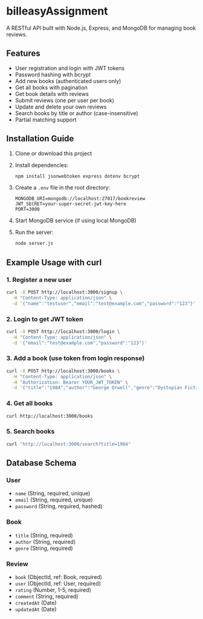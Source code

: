 # billeasyAssignment

A RESTful API built with Node.js, Express, and MongoDB for managing book reviews.

## Features

- User registration and login with JWT tokens
- Password hashing with bcrypt
- Add new books (authenticated users only)
- Get all books with pagination
- Get book details with reviews
- Submit reviews (one per user per book)
- Update and delete your own reviews
- Search books by title or author (case-insensitive)
- Partial matching support

## Installation Guide

1. Clone or download this project
2. Install dependencies:
   ```bash
   npm install jsonwebtoken express dotenv bcrypt
   ```

3. Create a `.env` file in the root directory:
   ```env
   MONGODB_URI=mongodb://localhost:27017/bookreview
   JWT_SECRET=your-super-secret-jwt-key-here
   PORT=3000
   ```

4. Start MongoDB service (if using local MongoDB)

5. Run the server:
   ```bash
   node server.js
   ```


## Example Usage with curl

### 1. Register a new user
```bash
curl -X POST http://localhost:3000/signup \
  -H "Content-Type: application/json" \
  -d '{"name":"testuser","email":"test@example.com","password":"123"}'
```

### 2. Login to get JWT token
```bash
curl -X POST http://localhost:3000/login \
  -H "Content-Type: application/json" \
  -d '{"email":"test@example.com","password":"123"}'
```

### 3. Add a book (use token from login response)
```bash
curl -X POST http://localhost:3000/books \
  -H "Content-Type: application/json" \
  -H "Authorization: Bearer YOUR_JWT_TOKEN" \
  -d '{"title":"1984","author":"George Orwell","genre":"Dystopian Fiction"}'
```

### 4. Get all books
```bash
curl http://localhost:3000/books
```

### 5. Search books
```bash
curl "http://localhost:3000/search?title=1984"
```

## Database Schema

### User
- `name` (String, required, unique)
- `email` (String, required, unique)
- `password` (String, required, hashed)

### Book
- `title` (String, required)
- `author` (String, required)
- `genre` (String, required)

### Review
- `book` (ObjectId, ref: Book, required)
- `user` (ObjectId, ref: User, required)
- `rating` (Number, 1-5, required)
- `comment` (String, required)
- `createdAt` (Date)
- `updatedAt` (Date)

